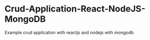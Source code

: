 # Crud-Application-React-NodeJS-MongoDB
Example crud application with reactjs and nodejs with mongodb
